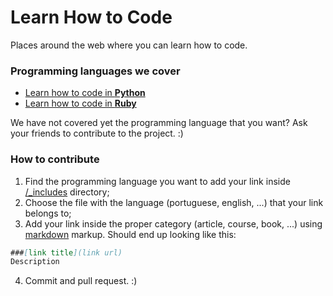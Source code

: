 Learn How to Code
=================

Places around the web where you can learn how to code.

### Programming languages we cover
* [Learn how to code in **Python**](http://learnhowtocode.in/python/)
* [Learn how to code in **Ruby**](http://learnhowtocode.in/ruby/)

We have not covered yet the programming language that you want? Ask your friends to contribute to the project. :)

### How to contribute
1. Find the programming language you want to add your link inside [/_includes](https://github.com/recarreira/learnhowtocode.in/tree/master/_includes) directory;
2. Choose the file with the language (portuguese, english, ...) that your link belongs to;
3. Add your link inside the proper category (article, course, book, ...) using [markdown](http://en.wikipedia.org/wiki/Markdown) markup. Should end up looking like this:

  ```markdown
  ###[link title](link url)
  Description
  ```

4. Commit and pull request. :)
